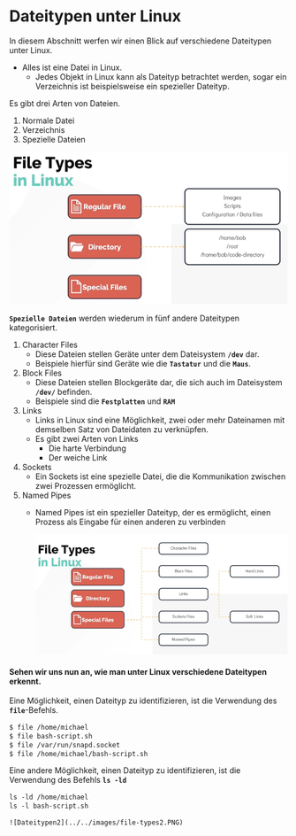 # Dateitypen unter Linux

In diesem Abschnitt werfen wir einen Blick auf verschiedene Dateitypen unter Linux.
- Alles ist eine Datei in Linux.
   - Jedes Objekt in Linux kann als Dateityp betrachtet werden, sogar ein Verzeichnis ist beispielsweise ein spezieller Dateityp.

Es gibt drei Arten von Dateien.
1. Normale Datei
1. Verzeichnis
1. Spezielle Dateien

![Dateitypen](../../images/file-types.PNG)

**`Spezielle Dateien`** werden wiederum in fünf andere Dateitypen kategorisiert.
1. Character Files
    - Diese Dateien stellen Geräte unter dem Dateisystem **`/dev`** dar.
    - Beispiele hierfür sind Geräte wie die **`Tastatur`** und die **`Maus`**.
1. Block Files
    - Diese Dateien stellen Blockgeräte dar, die sich auch im Dateisystem **`/dev/`** befinden.
    - Beispiele sind die **`Festplatten`** und **`RAM`**
1. Links
    - Links in Linux sind eine Möglichkeit, zwei oder mehr Dateinamen mit demselben Satz von Dateidaten zu verknüpfen.
    - Es gibt zwei Arten von Links
      - Die harte Verbindung
      - Der weiche Link
1. Sockets
    - Ein Sockets ist eine spezielle Datei, die die Kommunikation zwischen zwei Prozessen ermöglicht.
1. Named Pipes
    - Named Pipes ist ein spezieller Dateityp, der es ermöglicht, einen Prozess als Eingabe für einen anderen zu verbinden

      ![Dateitypen1](../../images/file-types1.PNG)

#### Sehen wir uns nun an, wie man unter Linux verschiedene Dateitypen erkennt.

Eine Möglichkeit, einen Dateityp zu identifizieren, ist die Verwendung des **`file`**-Befehls.
```
$ file /home/michael
$ file bash-script.sh
$ file /var/run/snapd.socket
$ file /home/michael/bash-script.sh
```

Eine andere Möglichkeit, einen Dateityp zu identifizieren, ist die Verwendung des Befehls **`ls -ld`**
```
ls -ld /home/michael
ls -l bash-script.sh
```
    ![Dateitypen2](../../images/file-types2.PNG)
